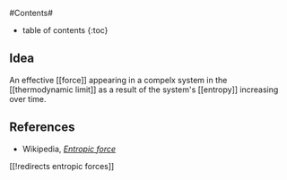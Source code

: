 
#Contents#
* table of contents
{:toc}

## Idea

An effective [[force]] appearing in a compelx system in the [[thermodynamic limit]] as a result of the system's [[entropy]] increasing over time.

## References

* Wikipedia, _[Entropic force](http://en.wikipedia.org/wiki/Entropic_force)_

[[!redirects entropic forces]]
